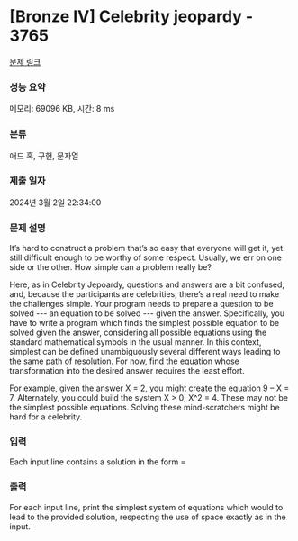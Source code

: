 # [Bronze IV] Celebrity jeopardy - 3765 

[문제 링크](https://www.acmicpc.net/problem/3765) 

### 성능 요약

메모리: 69096 KB, 시간: 8 ms

### 분류

애드 혹, 구현, 문자열

### 제출 일자

2024년 3월 2일 22:34:00

### 문제 설명

<p>It’s hard to construct a problem that’s so easy that everyone will get it, yet still difficult enough to be worthy of some respect. Usually, we err on one side or the other. How simple can a problem really be?</p>

<p>Here, as in Celebrity Jepoardy, questions and answers are a bit confused, and, because the participants are celebrities, there’s a real need to make the challenges simple. Your program needs to prepare a question to be solved --- an equation to be solved --- given the answer. Specifically, you have to write a program which finds the simplest possible equation to be solved given the answer, considering all possible equations using the standard mathematical symbols in the usual manner. In this context, simplest can be defined unambiguously several different ways leading to the same path of resolution. For now, find the equation whose transformation into the desired answer requires the least effort.</p>

<p>For example, given the answer X = 2, you might create the equation 9 – X = 7. Alternately, you could build the system X > 0; X^2 = 4. These may not be the simplest possible equations. Solving these mind-scratchers might be hard for a celebrity.</p>

### 입력 

 <p>Each input line contains a solution in the form =</p>

### 출력 

 <p>For each input line, print the simplest system of equations which would to lead to the provided solution, respecting the use of space exactly as in the input.</p>

